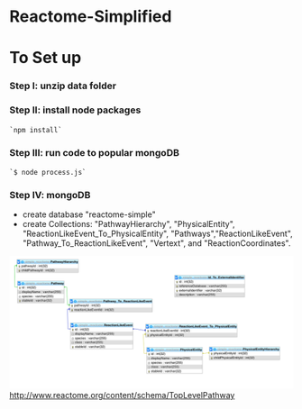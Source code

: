# Reactome-Simplified
# To Set up 

### Step I: unzip data folder
 
### Step II: install node packages

    `npm install`
    
### Step III: run code to popular mongoDB 

    `$ node process.js`
    
### Step IV: mongoDB 

- create database "reactome-simple"
- create Collections: "PathwayHierarchy", "PhysicalEntity", "ReactionLikeEvent_To_PhysicalEntity", "Pathways","ReactionLikeEvent", "Pathway_To_ReactionLikeEvent", "Vertext", and "ReactionCoordinates".

![Reactome Simplified Database ER](ER.png)
http://www.reactome.org/content/schema/TopLevelPathway

